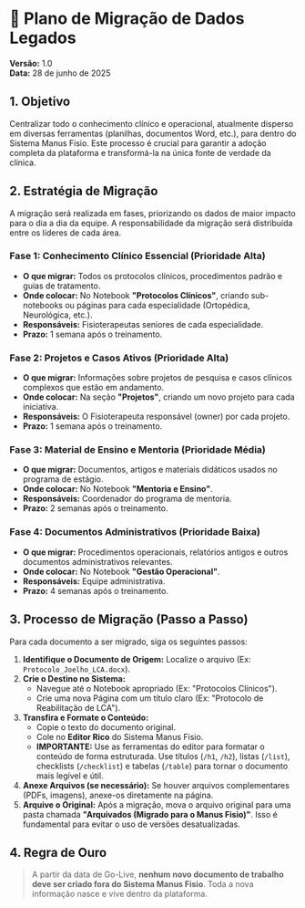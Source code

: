 # 🚚 Plano de Migração de Dados Legados

**Versão:** 1.0  
**Data:** 28 de junho de 2025

## 1. Objetivo

Centralizar todo o conhecimento clínico e operacional, atualmente disperso em diversas ferramentas (planilhas, documentos Word, etc.), para dentro do Sistema Manus Fisio. Este processo é crucial para garantir a adoção completa da plataforma e transformá-la na única fonte de verdade da clínica.

## 2. Estratégia de Migração

A migração será realizada em fases, priorizando os dados de maior impacto para o dia a dia da equipe. A responsabilidade da migração será distribuída entre os líderes de cada área.

### Fase 1: Conhecimento Clínico Essencial (Prioridade Alta)

- **O que migrar:** Todos os protocolos clínicos, procedimentos padrão e guias de tratamento.
- **Onde colocar:** No Notebook **"Protocolos Clínicos"**, criando sub-notebooks ou páginas para cada especialidade (Ortopédica, Neurológica, etc.).
- **Responsáveis:** Fisioterapeutas seniores de cada especialidade.
- **Prazo:** 1 semana após o treinamento.

### Fase 2: Projetos e Casos Ativos (Prioridade Alta)

- **O que migrar:** Informações sobre projetos de pesquisa e casos clínicos complexos que estão em andamento.
- **Onde colocar:** Na seção **"Projetos"**, criando um novo projeto para cada iniciativa.
- **Responsáveis:** O Fisioterapeuta responsável (owner) por cada projeto.
- **Prazo:** 1 semana após o treinamento.

### Fase 3: Material de Ensino e Mentoria (Prioridade Média)

- **O que migrar:** Documentos, artigos e materiais didáticos usados no programa de estágio.
- **Onde colocar:** No Notebook **"Mentoria e Ensino"**.
- **Responsáveis:** Coordenador do programa de mentoria.
- **Prazo:** 2 semanas após o treinamento.

### Fase 4: Documentos Administrativos (Prioridade Baixa)

- **O que migrar:** Procedimentos operacionais, relatórios antigos e outros documentos administrativos relevantes.
- **Onde colocar:** No Notebook **"Gestão Operacional"**.
- **Responsáveis:** Equipe administrativa.
- **Prazo:** 4 semanas após o treinamento.

## 3. Processo de Migração (Passo a Passo)

Para cada documento a ser migrado, siga os seguintes passos:

1.  **Identifique o Documento de Origem:** Localize o arquivo (Ex: `Protocolo_Joelho_LCA.docx`).
2.  **Crie o Destino no Sistema:**
    *   Navegue até o Notebook apropriado (Ex: "Protocolos Clínicos").
    *   Crie uma nova Página com um título claro (Ex: "Protocolo de Reabilitação de LCA").
3.  **Transfira e Formate o Conteúdo:**
    *   Copie o texto do documento original.
    *   Cole no **Editor Rico** do Sistema Manus Fisio.
    *   **IMPORTANTE:** Use as ferramentas do editor para formatar o conteúdo de forma estruturada. Use títulos (`/h1`, `/h2`), listas (`/list`), checklists (`/checklist`) e tabelas (`/table`) para tornar o documento mais legível e útil.
4.  **Anexe Arquivos (se necessário):** Se houver arquivos complementares (PDFs, imagens), anexe-os diretamente na página.
5.  **Arquive o Original:** Após a migração, mova o arquivo original para uma pasta chamada **"Arquivados (Migrado para o Manus Fisio)"**. Isso é fundamental para evitar o uso de versões desatualizadas.

## 4. Regra de Ouro

> A partir da data de Go-Live, **nenhum novo documento de trabalho deve ser criado fora do Sistema Manus Fisio**. Toda a nova informação nasce e vive dentro da plataforma.
